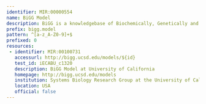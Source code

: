 ```yaml
---
identifier: MIR:00000554
name: BiGG Model
description: BiGG is a knowledgebase of Biochemically, Genetically and Genomically structured genome-scale metabolic network reconstructions. It more published genome-scale metabolic networks into a single database with a set of stardized identifiers called BiGG IDs. Genes in the BiGG models are mapped to NCBI genome annotations, and metabolites are linked to many external databases (KEGG, PubChem, and many more). This collection references individual models.
prefix: bigg.model
pattern: ^[a-z_A-Z0-9]+$
prefixed: 0
resources:
 - identifier: MIR:00100731
   accessurl: http://bigg.ucsd.edu/models/${id}
   test_id: iECABU_c1320
   description: BiGG Model at University of California
   homepage: http://bigg.ucsd.edu/models
   institution: Systems Biology Research Group at the University of California, San Diego
   location: USA
   official: false
---
```

